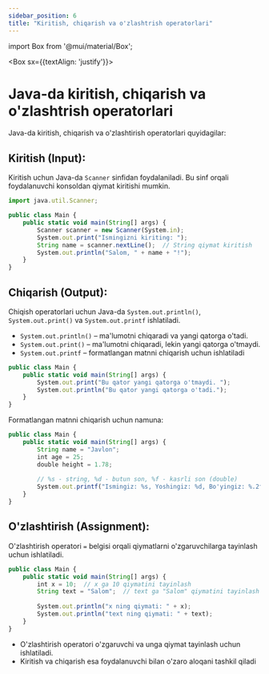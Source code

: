 ```yaml
--- 
sidebar_position: 6
title: "Kiritish, chiqarish va o'zlashtrish operatorlari" 
--- 
```

 
import Box from '@mui/material/Box'; 
 
<Box sx={{textAlign: 'justify'}}> 
 
# Java-da kiritish, chiqarish va o'zlashtrish operatorlari

Java-da kiritish, chiqarish va o'zlashtirish operatorlari quyidagilar:

## Kiritish (Input):

Kiritish uchun Java-da `Scanner` sinfidan foydalaniladi. Bu sinf orqali foydalanuvchi konsoldan qiymat kiritishi mumkin.

```javascript
import java.util.Scanner;

public class Main {
    public static void main(String[] args) {
        Scanner scanner = new Scanner(System.in);
        System.out.print("Ismingizni kiriting: ");
        String name = scanner.nextLine();  // String qiymat kiritish
        System.out.println("Salom, " + name + "!");
    }
}
```

## Chiqarish (Output):

Chiqish operatorlari uchun Java-da `System.out.println()`, `System.out.print()` va `System.out.printf` ishlatiladi.

- `System.out.println()` – ma'lumotni chiqaradi va yangi qatorga o'tadi.
- `System.out.print()` – ma'lumotni chiqaradi, lekin yangi qatorga o'tmaydi.
- `System.out.printf` – formatlangan matnni chiqarish uchun ishlatiladi

```javascript
public class Main {
    public static void main(String[] args) {
        System.out.print("Bu qator yangi qatorga o'tmaydi. ");
        System.out.println("Bu qator yangi qatorga o'tadi.");
    }
}
```

Formatlangan matnni chiqarish uchun namuna:

```javascript
public class Main {
    public static void main(String[] args) {
        String name = "Javlon";
        int age = 25;
        double height = 1.78;
        
        // %s - string, %d - butun son, %f - kasrli son (double)
        System.out.printf("Ismingiz: %s, Yoshingiz: %d, Bo'yingiz: %.2f metr\n", name, age, height);
    }
}
```

## O'zlashtirish (Assignment):

O'zlashtirish operatori `=` belgisi orqali qiymatlarni o'zgaruvchilarga tayinlash uchun ishlatiladi.

```javascript
public class Main {
    public static void main(String[] args) {
        int x = 10;  // x ga 10 qiymatini tayinlash
        String text = "Salom";  // text ga "Salom" qiymatini tayinlash
        
        System.out.println("x ning qiymati: " + x);
        System.out.println("text ning qiymati: " + text);
    }
}
```

- O'zlashtirish operatori o'zgaruvchi va unga qiymat tayinlash uchun ishlatiladi.
- Kiritish va chiqarish esa foydalanuvchi bilan o'zaro aloqani tashkil qiladi

</Box>